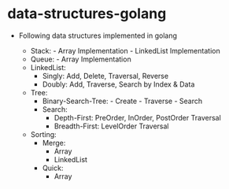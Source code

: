 # data-structures-golang

- Following data structures implemented in golang

  - Stack: 
	  	- Array Implementation
			- LinkedList Implementation
  - Queue: 
			- Array Implementation
  - LinkedList: 
     - Singly: Add, Delete, Traversal, Reverse
     - Doubly: Add, Traverse, Search by Index & Data
  - Tree:
     - Binary-Search-Tree:
		 	 		- Create
			 		- Traverse
					- Search
     - Search:
         - Depth-First: PreOrder, InOrder, PostOrder Traversal
         - Breadth-First: LevelOrder Traversal 
  - Sorting:
     - Merge:
         - Array 
         - LinkedList 
     - Quick: 
         - Array
